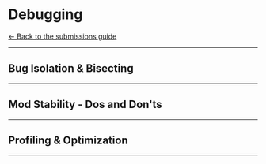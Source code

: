 # Debugging

[<- Back to the submissions guide](/pages/submissions)

---

## Bug Isolation & Bisecting

---

## Mod Stability - Dos and Don'ts

---

## Profiling & Optimization

---